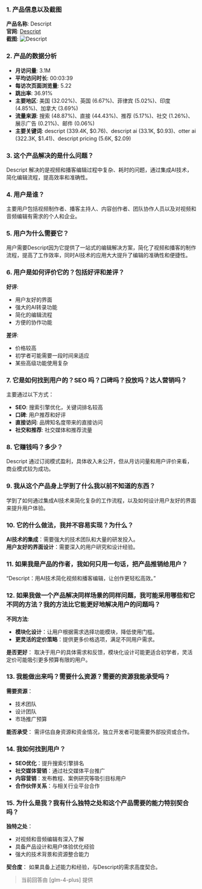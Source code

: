 ### 1. 产品信息以及截图

**产品名称**: Descript  
**官网**: [Descript](https://www.descript.com)  
**截图**: ![Descript](https://cdn-images.toolify.ai/image/3ebd7a653ecae95571bcc74258b36f3e.jpeg)

### 2. 产品的数据分析

- **月访问量**: 3.1M
- **平均访问时长**: 00:03:39
- **每访次页面浏览量**: 5.22
- **跳出率**: 36.91%
- **主要地区**: 美国 (32.02%)、英国 (6.67%)、菲律宾 (5.02%)、印度 (4.85%)、加拿大 (3.69%)
- **流量来源**: 搜索 (48.87%)、直接 (44.43%)、推荐 (5.17%)、社交 (1.26%)、展示广告 (0.21%)、邮件 (0.06%)
- **主要关键词**: descript (339.4K, $0.76)、descript ai (33.1K, $0.93)、otter ai (322.3K, $1.41)、descript pricing (5.6K, $2.09)

### 3. 这个产品解决的是什么问题？

Descript 解决的是视频和播客编辑过程中复杂、耗时的问题，通过集成AI技术，简化编辑流程，提高效率和准确性。

### 4. 用户是谁？

主要用户包括视频制作者、播客主持人、内容创作者、团队协作人员以及对视频和音频编辑有需求的个人和企业。

### 5. 用户为什么需要它？

用户需要Descript因为它提供了一站式的编辑解决方案，简化了视频和播客的制作流程，提高了工作效率，同时AI技术的应用大大提升了编辑的准确性和便捷性。

### 6. 用户是如何评价它的？包括好评和差评？

**好评**:
- 用户友好的界面
- 强大的AI转录功能
- 简化的编辑流程
- 方便的协作功能

**差评**:
- 价格较高
- 初学者可能需要一段时间来适应
- 某些高级功能使用复杂

### 7. 它是如何找到用户的？SEO 吗？口碑吗？投放吗？达人营销吗？

主要通过以下方式：
- **SEO**: 搜索引擎优化，关键词排名较高
- **口碑**: 用户推荐和好评
- **直接访问**: 品牌知名度带来的直接访问
- **社交和推荐**: 社交媒体和推荐流量

### 8. 它赚钱吗？多少？

Descript 通过订阅模式盈利，具体收入未公开，但从月访问量和用户评价来看，商业模式较为成功。

### 9. 我从这个产品身上学到了什么我以前不知道的东西？

学到了如何通过集成AI技术来简化复杂的工作流程，以及如何设计用户友好的界面来提升用户体验。

### 10. 它的什么做法，我并不容易实现？为什么？

**AI技术的集成**：需要强大的技术团队和大量的研发投入。  
**用户友好的界面设计**：需要深入的用户研究和设计经验。

### 11. 如果我是产品的作者，我如何只用一句话，把产品推销给用户？

“Descript：用AI技术简化视频和播客编辑，让创作更轻松高效。”

### 12. 如果我做一个产品解决同样场景的同样问题，我可能采用哪些和它不同的方法？我的方法比它能更好地解决用户的问题吗？

**不同方法**:
- **模块化设计**：让用户根据需求选择功能模块，降低使用门槛。
- **更灵活的定价策略**：提供更多价格选项，满足不同用户需求。

**是否更好**：
取决于用户的具体需求和反馈，模块化设计可能更适合初学者，灵活定价可能吸引更多预算有限的用户。

### 13. 我能做出来吗？需要什么资源？需要的资源我能承受吗？

**需要资源**：
- 技术团队
- 设计团队
- 市场推广预算

**能否承受**：
需评估自身资源和资金情况，独立开发者可能需要外部投资或合作。

### 14. 我如何找到用户？

- **SEO优化**：提升搜索引擎排名
- **社交媒体营销**：通过社交媒体平台推广
- **内容营销**：发布教程、案例研究等吸引目标用户
- **合作伙伴关系**：与相关行业平台合作

### 15. 为什么是我？我有什么独特之处和这个产品需要的能力特别契合吗？

**独特之处**：
- 对视频和音频编辑有深入了解
- 具备产品设计和用户体验优化经验
- 强大的技术背景和资源整合能力

**契合度**：
如果具备上述能力和经验，与Descript的需求高度契合。

> 当前回答由 [glm-4-plus] 提供